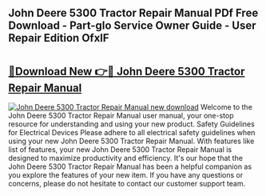 ## John Deere 5300 Tractor Repair Manual PDf Free Download - Part-gIo Service Owner Guide - User Repair Edition OfxlF

# <h2><a href="http://bc48140.oget.top/?id=John+Deere+5300+Tractor+Repair+Manual">🔗Download New 👉🔴 John Deere 5300 Tractor Repair Manual</a></h2>

[![John Deere 5300 Tractor Repair Manual new download](https://i.imgur.com/5g1atiW.png)](http://bc48140.oget.top/?id=John+Deere+5300+Tractor+Repair+Manual)
Welcome to the John Deere 5300 Tractor Repair Manual user manual, your one-stop resource for understanding and using your new product. Safety Guidelines for Electrical Devices Please adhere to all electrical safety guidelines when using your new John Deere 5300 Tractor Repair Manual. With features like list of features, your new John Deere 5300 Tractor Repair Manual is designed to maximize productivity and efficiency. It's our hope that the John Deere 5300 Tractor Repair Manual has been a helpful companion as you explore the features of your new item. If you have any questions or concerns, please do not hesitate to contact our customer support team.
